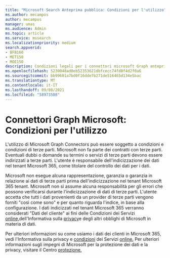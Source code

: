 ```yaml
---
title: "Microsoft Search Anteprima pubblica: Condizioni per l'utilizzo"
ms.author: mecampos
author: mecampos
manager: umas
ms.audience: Admin
ms.topic: article
ms.service: mssearch
ms.localizationpriority: medium
search.appverid:
- BFB160
- MET150
- MOE150
description: Condizioni legali per i connettori microsoft Graph anteprima pubblica per Microsoft Search
ms.openlocfilehash: 5230048ad0eb52353621dbfcecc74fd8f4d2f0a6
ms.sourcegitcommit: bb99601a7bd0f16dde7b271de516465d134e5bac
ms.translationtype: MT
ms.contentlocale: it-IT
ms.lasthandoff: 09/08/2021
ms.locfileid: "58973508"
---
```

<!---Previous ms.author: anfowler --->

# <a name="microsoft-graph-connectors-terms-of-use"></a>Connettori Graph Microsoft: Condizioni per l'utilizzo

L'utilizzo di Microsoft Graph Connectors può essere soggetto a condizioni e condizioni di terze parti. Microsoft non fa parte dei contratti con terze parti. Eventuali dubbi o domande su termini o servizi di terze parti devono essere indirizzati a terze parti. L'utente è responsabile dell'indicizzazione dei dati nel tenant Microsoft 365, come titolare del controllo dei dati per i dati.

Microsoft non esegue alcuna rappresentazione, garanzia o garanzia in relazione ai dati di terze parti prima dell'indicizzazione nel tenant Microsoft 365 tenant.  Microsoft non si assume alcuna responsabilità per gli errori che possono verificarsi durante l'indicizzazione di dati di terze parti.  L'utente accetta che tutti i dati provenienti da un provider di terze parti vengono forniti "così come sono" e per quanto riguarda l'indice, in base alla configurazione. I dati indicizzati nel tenant Microsoft 365 verranno considerati "Dati del cliente" ai fini delle Condizioni dei Servizi [online,](http://www.microsoftvolumelicensing.com/Downloader.aspx?documenttype=OST&lang=English)dell'Informativa sulla [privacy](https://privacy.microsoft.com/privacystatement)e degli altri obblighi di Microsoft in materia di dati.

Per ulteriori informazioni su come usiamo i dati dei clienti in Microsoft 365, vedi l'Informativa sulla privacy e [condizioni](http://www.microsoftvolumelicensing.com/Downloader.aspx?documenttype=OST&lang=English) dei Servizi [online.](https://privacy.microsoft.com/privacystatement) Per ulteriori informazioni sugli impegni di Microsoft per la protezione dei dati e la privacy, visitare il Centro [protezione.](https://www.microsoft.com/trust-center)
